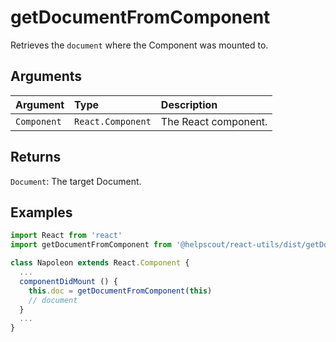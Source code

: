 # getDocumentFromComponent

Retrieves the `document` where the Component was mounted to.

## Arguments

| Argument | Type | Description |
| :--- | :--- | :--- |
| `Component` | `React.Component` | The React component. |

## Returns

`Document`: The target Document.

## Examples

```jsx
import React from 'react'
import getDocumentFromComponent from '@helpscout/react-utils/dist/getDocumentFromComponent'

class Napoleon extends React.Component {
  ...
  componentDidMount () {
    this.doc = getDocumentFromComponent(this)
    // document
  }
  ...
}
```

